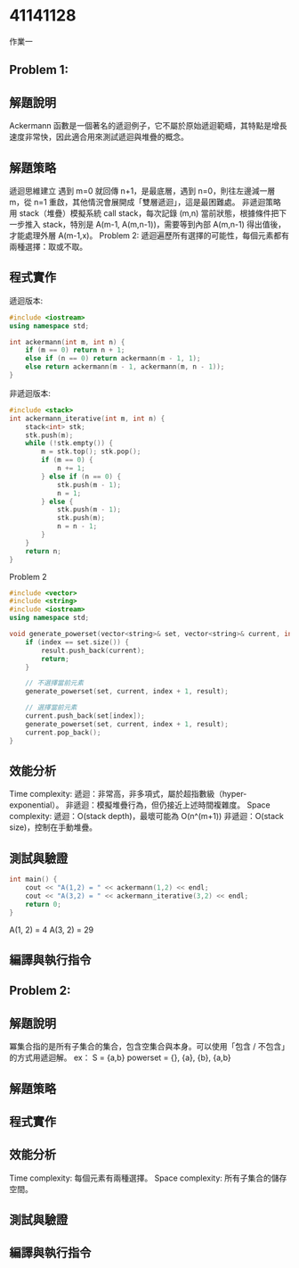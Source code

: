 # 41141128

作業一
## Problem 1:
## 解題說明
Ackermann 函數是一個著名的遞迴例子，它不屬於原始遞迴範疇，其特點是增長速度非常快，因此適合用來測試遞迴與堆疊的概念。

## 解題策略
遞迴思維建立
遇到 m=0 就回傳 n+1，是最底層，遇到 n=0，則往左邊減一層 m，從 n=1 重啟，其他情況會展開成「雙層遞迴」，這是最困難處。
非遞迴策略
用 stack（堆疊）模擬系統 call stack，每次記錄 (m,n) 當前狀態，根據條件把下一步推入 stack，特別是 A(m-1, A(m,n-1))，需要等到內部 A(m,n-1) 得出值後，才能處理外層 A(m-1,x)。
Problem 2:
遞迴遍歷所有選擇的可能性，每個元素都有兩種選擇：取或不取。

## 程式實作
遞迴版本:
```cpp
#include <iostream>
using namespace std;

int ackermann(int m, int n) {
    if (m == 0) return n + 1;
    else if (n == 0) return ackermann(m - 1, 1);
    else return ackermann(m - 1, ackermann(m, n - 1));
}
```
非遞迴版本:
```cpp
#include <stack>
int ackermann_iterative(int m, int n) {
    stack<int> stk;
    stk.push(m);
    while (!stk.empty()) {
        m = stk.top(); stk.pop();
        if (m == 0) {
            n += 1;
        } else if (n == 0) {
            stk.push(m - 1);
            n = 1;
        } else {
            stk.push(m - 1);
            stk.push(m);
            n = n - 1;
        }
    }
    return n;
}
```
Problem 2
```cpp
#include <vector>
#include <string>
#include <iostream>
using namespace std;

void generate_powerset(vector<string>& set, vector<string>& current, int index, vector<vector<string>>& result) {
    if (index == set.size()) {
        result.push_back(current);
        return;
    }

    // 不選擇當前元素
    generate_powerset(set, current, index + 1, result);

    // 選擇當前元素
    current.push_back(set[index]);
    generate_powerset(set, current, index + 1, result);
    current.pop_back();
}
```

## 效能分析
Time complexity:
遞迴：非常高，非多項式，屬於超指數級（hyper-exponential）。
非遞迴：模擬堆疊行為，但仍接近上述時間複雜度。
Space complexity:
遞迴：O(stack depth)，最壞可能為 O(n^(m+1))
非遞迴：O(stack size)，控制在手動堆疊。

## 測試與驗證
```cpp
int main() {
    cout << "A(1,2) = " << ackermann(1,2) << endl;
    cout << "A(3,2) = " << ackermann_iterative(3,2) << endl;
    return 0;
}
```

A(1, 2) = 4
A(3, 2) = 29

## 編譯與執行指令




## Problem 2:
## 解題說明
冪集合指的是所有子集合的集合，包含空集合與本身。可以使用「包含 / 不包含」的方式用遞迴解。
ex：
S = {a,b}
powerset = {}, {a}, {b}, {a,b}
## 解題策略
## 程式實作
## 效能分析
Time complexity: 每個元素有兩種選擇。
Space complexity: 所有子集合的儲存空間。
## 測試與驗證
## 編譯與執行指令














